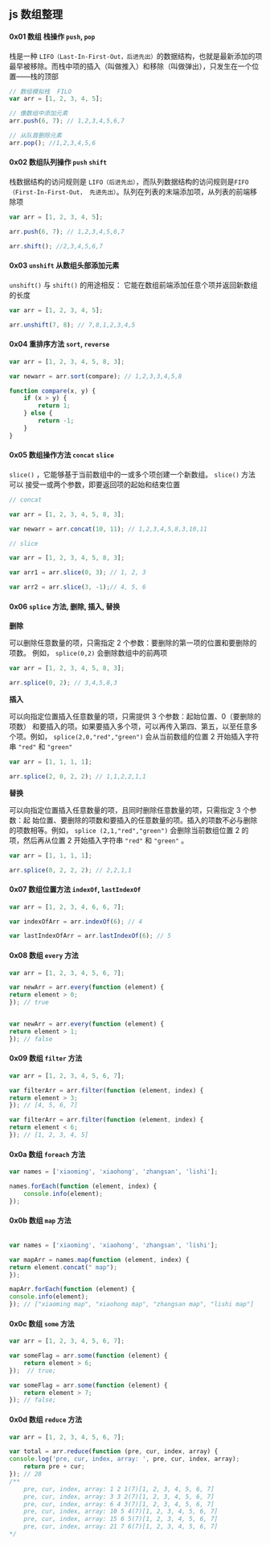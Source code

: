 ## js 数组整理

#### **0x01** 数组 栈操作  `push`, `pop`
栈是一种 `LIFO（Last-In-First-Out，后进先出）`的数据结构，也就是最新添加的项最早被移除。而栈中项的插入（叫做推入）和移除（叫做弹出），只发生在一个位置——栈的顶部
```js
// 数组模拟栈  FILO
var arr = [1, 2, 3, 4, 5];

// 像数组中添加元素
arr.push(6, 7); // 1,2,3,4,5,6,7

// 从队首删除元素
arr.pop(); //1,2,3,4,5,6
```

#### **0x02** 数组队列操作 `push` `shift`
栈数据结构的访问规则是 `LIFO（后进先出）`，而队列数据结构的访问规则是`FIFO（First-In-First-Out，
先进先出）`。队列在列表的末端添加项，从列表的前端移除项

```js
var arr = [1, 2, 3, 4, 5];

arr.push(6, 7); // 1,2,3,4,5,6,7

arr.shift(); //2,3,4,5,6,7
```

#### **0x03** `unshift` 从数组头部添加元素
 `unshift()` 与 `shift()` 的用途相反：
它能在数组前端添加任意个项并返回新数组的长度

```js
var arr = [1, 2, 3, 4, 5];

arr.unshift(7, 8); // 7,8,1,2,3,4,5
```


#### **0x04** 重排序方法 `sort`, `reverse`

```js
var arr = [1, 2, 3, 4, 5, 8, 3];

var newarr = arr.sort(compare); // 1,2,3,3,4,5,8

function compare(x, y) {
    if (x > y) {
        return 1;
    } else {
        return -1;
    }
}
```

#### **0x05** 数组操作方法 `concat` `slice`
`slice()` ，它能够基于当前数组中的一或多个项创建一个新数组。 `slice()` 方法可以
接受一或两个参数，即要返回项的起始和结束位置

```js
// concat

var arr = [1, 2, 3, 4, 5, 8, 3];

var newarr = arr.concat(10, 11); // 1,2,3,4,5,8,3,10,11

// slice

var arr = [1, 2, 3, 4, 5, 8, 3];

var arr1 = arr.slice(0, 3); // 1, 2, 3

var arr2 = arr.slice(3, -1);// 4, 5, 6

```
#### **0x06** `splice` 方法, 删除, 插入, 替换

**删除**

可以删除任意数量的项，只需指定 2 个参数：要删除的第一项的位置和要删除的项数。
例如， `splice(0,2)` 会删除数组中的前两项
```js
var arr = [1, 2, 3, 4, 5, 8, 3];

arr.splice(0, 2); // 3,4,5,8,3
```

**插入**

可以向指定位置插入任意数量的项，只需提供 3 个参数：起始位置、0（要删除的项数）
和要插入的项。如果要插入多个项，可以再传入第四、第五，以至任意多个项。例如，
`splice(2,0,"red","green")` 会从当前数组的位置 2 开始插入字符串 `"red"` 和 `"green"` 

```js
var arr = [1, 1, 1, 1];

arr.splice(2, 0, 2, 2); // 1,1,2,2,1,1
```

**替换**

可以向指定位置插入任意数量的项，且同时删除任意数量的项，只需指定 3 个参数：起
始位置、要删除的项数和要插入的任意数量的项。插入的项数不必与删除的项数相等。例如，
`splice (2,1,"red","green")` 会删除当前数组位置 2 的项，然后再从位置 2 开始插入字符串
`"red"` 和 `"green"` 。
```js
var arr = [1, 1, 1, 1];

arr.splice(0, 2, 2, 2); // 2,2,1,1
```


#### **0x07** 数组位置方法  `indexOf`, `lastIndexOf`
```js
var arr = [1, 2, 3, 4, 6, 6, 7];

var indexOfArr = arr.indexOf(6); // 4

var lastIndexOfArr = arr.lastIndexOf(6); // 5
```

#### **0x08** 数组 `every` 方法
```js
var arr = [1, 2, 3, 4, 5, 6, 7];

var newArr = arr.every(function (element) {
return element > 0;
}); // true


var newArr = arr.every(function (element) {
return element > 1;
}); // false
```


#### **0x09** 数组 `filter` 方法
```js
var arr = [1, 2, 3, 4, 5, 6, 7];

var filterArr = arr.filter(function (element, index) {
return element > 3;
}); // [4, 5, 6, 7]

var filterArr = arr.filter(function (element, index) {
return element < 6;
}); // [1, 2, 3, 4, 5]
```

#### **0x0a** 数组 `foreach` 方法
```js
var names = ['xiaoming', 'xiaohong', 'zhangsan', 'lishi'];

names.forEach(function (element, index) {
    console.info(element);
});
```

#### **0x0b** 数组 `map` 方法
```js

var names = ['xiaoming', 'xiaohong', 'zhangsan', 'lishi'];

var mapArr = names.map(function (element, index) {
return element.concat(" map");
});

mapArr.forEach(function (element) {
console.info(element);
}); // ["xiaoming map", "xiaohong map", "zhangsan map", "lishi map"]

```

#### **0x0c** 数组 `some` 方法
```js
var arr = [1, 2, 3, 4, 5, 6, 7];

var someFlag = arr.some(function (element) {
    return element > 6;
});  // true;

var someFlag = arr.some(function (element) {
    return element > 7;
}); // false;

```

#### **0x0d** 数组 `reduce` 方法
```js
var arr = [1, 2, 3, 4, 5, 6, 7];

var total = arr.reduce(function (pre, cur, index, array) {
console.log('pre, cur, index, array: ', pre, cur, index, array);
    return pre + cur;
}); // 28
/**
    pre, cur, index, array: 1 2 1(7)[1, 2, 3, 4, 5, 6, 7]
    pre, cur, index, array: 3 3 2(7)[1, 2, 3, 4, 5, 6, 7]
    pre, cur, index, array: 6 4 3(7)[1, 2, 3, 4, 5, 6, 7]
    pre, cur, index, array: 10 5 4(7)[1, 2, 3, 4, 5, 6, 7]
    pre, cur, index, array: 15 6 5(7)[1, 2, 3, 4, 5, 6, 7]
    pre, cur, index, array: 21 7 6(7)[1, 2, 3, 4, 5, 6, 7]
*/
```







